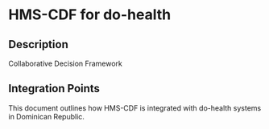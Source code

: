# HMS-CDF for do-health

## Description

Collaborative Decision Framework

## Integration Points

This document outlines how HMS-CDF is integrated with do-health systems in Dominican Republic.
